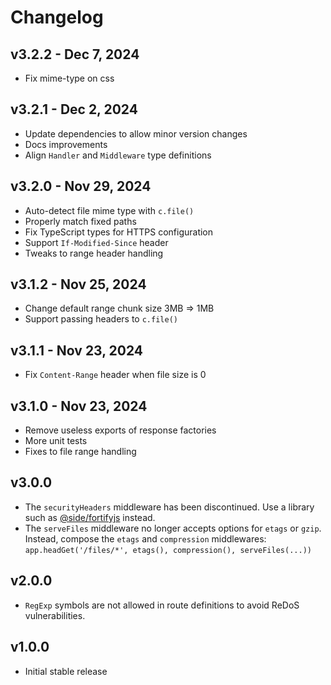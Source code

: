 # Changelog

## v3.2.2 - Dec 7, 2024

- Fix mime-type on css

## v3.2.1 - Dec 2, 2024

- Update dependencies to allow minor version changes
- Docs improvements
- Align `Handler` and `Middleware` type definitions

## v3.2.0 - Nov 29, 2024

- Auto-detect file mime type with `c.file()`
- Properly match fixed paths
- Fix TypeScript types for HTTPS configuration
- Support `If-Modified-Since` header
- Tweaks to range header handling

## v3.1.2 - Nov 25, 2024

- Change default range chunk size 3MB => 1MB
- Support passing headers to `c.file()`

## v3.1.1 - Nov 23, 2024

- Fix `Content-Range` header when file size is 0

## v3.1.0 - Nov 23, 2024

- Remove useless exports of response factories
- More unit tests
- Fixes to file range handling

## v3.0.0

- The `securityHeaders` middleware has been discontinued. Use a library such as
  [@side/fortifyjs](https://www.npmjs.com/package/@side/fortifyjs) instead.
- The `serveFiles` middleware no longer accepts options for `etags` or `gzip`.
  Instead, compose the `etags` and `compression` middlewares:
  `app.headGet('/files/*', etags(), compression(), serveFiles(...))`

## v2.0.0

- `RegExp` symbols are not allowed in route definitions to avoid ReDoS
  vulnerabilities.

## v1.0.0

- Initial stable release
